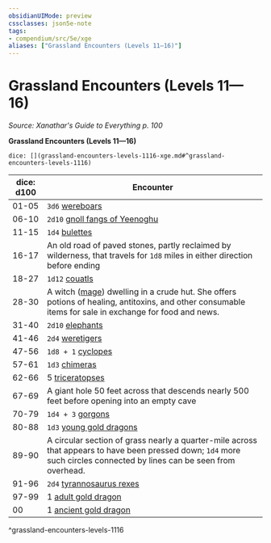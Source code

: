 ```yaml
---
obsidianUIMode: preview
cssclasses: json5e-note
tags:
- compendium/src/5e/xge
aliases: ["Grassland Encounters (Levels 11—16)"]
---
```

# Grassland Encounters (Levels 11—16)
*Source: Xanathar's Guide to Everything p. 100* 

**Grassland Encounters (Levels 11—16)**

`dice: [](grassland-encounters-levels-1116-xge.md#^grassland-encounters-levels-1116)`

| dice: d100 | Encounter |
|------------|-----------|
| 01-05 | `3d6` [wereboars](/3-Mechanics/CLI/bestiary/humanoid/wereboar.md) |
| 06-10 | `2d10` [gnoll fangs of Yeenoghu](/3-Mechanics/CLI/bestiary/fiend/gnoll-fang-of-yeenoghu.md) |
| 11-15 | `1d4` [bulettes](/3-Mechanics/CLI/bestiary/monstrosity/bulette.md) |
| 16-17 | An old road of paved stones, partly reclaimed by wilderness, that travels for `1d8` miles in either direction before ending |
| 18-27 | `1d12` [couatls](/3-Mechanics/CLI/bestiary/celestial/couatl.md) |
| 28-30 | A witch ([mage](/3-Mechanics/CLI/bestiary/humanoid/mage.md)) dwelling in a crude hut. She offers potions of healing, antitoxins, and other consumable items for sale in exchange for food and news. |
| 31-40 | `2d10` [elephants](/3-Mechanics/CLI/bestiary/beast/elephant.md) |
| 41-46 | `2d4` [weretigers](/3-Mechanics/CLI/bestiary/humanoid/weretiger.md) |
| 47-56 | `1d8 + 1` [cyclopes](/3-Mechanics/CLI/bestiary/giant/cyclops.md) |
| 57-61 | `1d3` [chimeras](/3-Mechanics/CLI/bestiary/monstrosity/chimera.md) |
| 62-66 | 5 [triceratopses](/3-Mechanics/CLI/bestiary/beast/triceratops.md) |
| 67-69 | A giant hole 50 feet across that descends nearly 500 feet before opening into an empty cave |
| 70-79 | `1d4 + 3` [gorgons](/3-Mechanics/CLI/bestiary/monstrosity/gorgon.md) |
| 80-88 | `1d3` [young gold dragons](/3-Mechanics/CLI/bestiary/dragon/young-gold-dragon.md) |
| 89-90 | A circular section of grass nearly a quarter-mile across that appears to have been pressed down; `1d4` more such circles connected by lines can be seen from overhead. |
| 91-96 | `2d4` [tyrannosaurus rexes](/3-Mechanics/CLI/bestiary/beast/tyrannosaurus-rex.md) |
| 97-99 | 1 [adult gold dragon](/3-Mechanics/CLI/bestiary/dragon/adult-gold-dragon.md) |
| 00 | 1 [ancient gold dragon](/3-Mechanics/CLI/bestiary/dragon/ancient-gold-dragon.md) |
^grassland-encounters-levels-1116